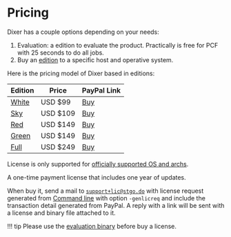 # Pricing

Dixer has a couple options depending on your needs:

1. Evaluation: a edition to evaluate the product. Practically is free for PCF with 25 seconds to do all jobs.
2. Buy an [edition](Editions.md) to a specific host and operative system.

Here is the pricing model of Dixer based in editions:

| Edition                            | Price    | PayPal Link                          |
|------------------------------------|----------|--------------------------------------|
| [White](Editions.md#white-edition) | USD $99  | [Buy](https://www.paypal.me/hit/99)  |
| [Sky](Editions.md#sky-edition)     | USD $109 | [Buy](https://www.paypal.me/hit/109) |
| [Red](Editions.md#red-edition)     | USD $149 | [Buy](https://www.paypal.me/hit/149) |
| [Green](Editions.md#green-edition) | USD $149 | [Buy](https://www.paypal.me/hit/149) |
| [Full](Editions.md#full-edition)   | USD $249 | [Buy](https://www.paypal.me/hit/249) |

License is only supported for [officially supported OS and archs](System-requirements.md#officially-supported-os-and-archs).

A one-time payment license that includes one year of updates.

When buy it, send a mail to [`support+lic@stgo.do`](mailto:support+lic@stgo.do) with license request generated from [Command line](documentation/Command-line.md) with option `-genlicreq` and include the transaction detail generated from PayPal. A reply with a link will be sent with a license and binary file attached to it.

!!! tip
    Please use the [evaluation binary](Download.md) before buy a license.
